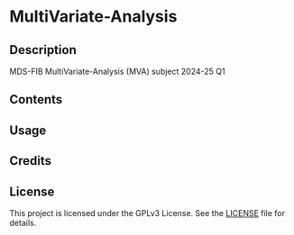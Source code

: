 # MultiVariate-Analysis

## Description 
MDS-FIB MultiVariate-Analysis (MVA) subject 2024-25 Q1

## Contents

## Usage

## Credits

## License
This project is licensed under the GPLv3 License. See the [LICENSE](./LICENSE) file for details.

